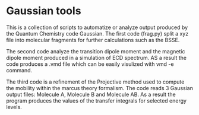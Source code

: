 # Gaussian tools

This is a collection of scripts to automatize or analyze output produced by the Quantum Chemistry code Gaussian. 
The first code (frag.py) split a xyz file into molecular fragments for further calculations such as the BSSE. 

The second code analyze the transition dipole moment and the magnetic dipole moment produced in a simulation of
ECD spectrum. AS a result the code produces a .vmd file which can be easily visulized with vmd -e command.

The third code is a refinement of the Projective method used to compute the mobility within the marcus theory formalism. 
The code reads 3 Gaussian output files: Molecule A, Molecule B and Molecule AB. As a result the program produces the values 
of the transfer integrals for selected energy levels.
